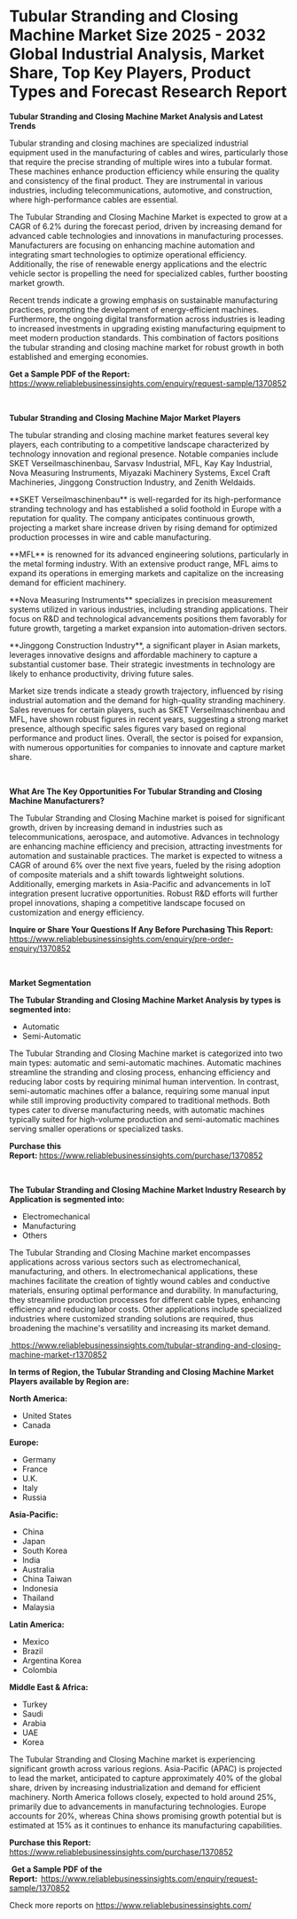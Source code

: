 <p><h1>Tubular Stranding and Closing Machine Market Size 2025 - 2032 Global Industrial Analysis, Market Share, Top Key Players, Product Types and Forecast Research Report</h1></p><p><strong>Tubular Stranding and Closing Machine Market Analysis and Latest Trends</strong></p>
<p><p>Tubular stranding and closing machines are specialized industrial equipment used in the manufacturing of cables and wires, particularly those that require the precise stranding of multiple wires into a tubular format. These machines enhance production efficiency while ensuring the quality and consistency of the final product. They are instrumental in various industries, including telecommunications, automotive, and construction, where high-performance cables are essential.</p><p>The Tubular Stranding and Closing Machine Market is expected to grow at a CAGR of 6.2% during the forecast period, driven by increasing demand for advanced cable technologies and innovations in manufacturing processes. Manufacturers are focusing on enhancing machine automation and integrating smart technologies to optimize operational efficiency. Additionally, the rise of renewable energy applications and the electric vehicle sector is propelling the need for specialized cables, further boosting market growth.</p><p>Recent trends indicate a growing emphasis on sustainable manufacturing practices, prompting the development of energy-efficient machines. Furthermore, the ongoing digital transformation across industries is leading to increased investments in upgrading existing manufacturing equipment to meet modern production standards. This combination of factors positions the tubular stranding and closing machine market for robust growth in both established and emerging economies.</p></p>
<p><strong>Get a Sample PDF of the Report:&nbsp;</strong> <a href="https://www.reliablebusinessinsights.com/enquiry/request-sample/1370852?utm_campaign=2313&utm_medium=2&utm_source=Github&utm_content=ia&utm_term=22032025&utm_id=tubular-stranding-and-closing-machine">https://www.reliablebusinessinsights.com/enquiry/request-sample/1370852</a></p>
<p>&nbsp;</p>
<p><strong>Tubular Stranding and Closing Machine Major Market Players</strong></p>
<p><p>The tubular stranding and closing machine market features several key players, each contributing to a competitive landscape characterized by technology innovation and regional presence. Notable companies include SKET Verseilmaschinenbau, Sarvasv Industrial, MFL, Kay Kay Industrial, Nova Measuring Instruments, Miyazaki Machinery Systems, Excel Craft Machineries, Jinggong Construction Industry, and Zenith Weldaids.</p><p>**SKET Verseilmaschinenbau** is well-regarded for its high-performance stranding technology and has established a solid foothold in Europe with a reputation for quality. The company anticipates continuous growth, projecting a market share increase driven by rising demand for optimized production processes in wire and cable manufacturing.</p><p>**MFL** is renowned for its advanced engineering solutions, particularly in the metal forming industry. With an extensive product range, MFL aims to expand its operations in emerging markets and capitalize on the increasing demand for efficient machinery.</p><p>**Nova Measuring Instruments** specializes in precision measurement systems utilized in various industries, including stranding applications. Their focus on R&D and technological advancements positions them favorably for future growth, targeting a market expansion into automation-driven sectors.</p><p>**Jinggong Construction Industry**, a significant player in Asian markets, leverages innovative designs and affordable machinery to capture a substantial customer base. Their strategic investments in technology are likely to enhance productivity, driving future sales.</p><p>Market size trends indicate a steady growth trajectory, influenced by rising industrial automation and the demand for high-quality stranding machinery. Sales revenues for certain players, such as SKET Verseilmaschinenbau and MFL, have shown robust figures in recent years, suggesting a strong market presence, although specific sales figures vary based on regional performance and product lines. Overall, the sector is poised for expansion, with numerous opportunities for companies to innovate and capture market share.</p></p>
<p>&nbsp;</p>
<p><strong>What Are The Key Opportunities For Tubular Stranding and Closing Machine Manufacturers?</strong></p>
<p><p>The Tubular Stranding and Closing Machine market is poised for significant growth, driven by increasing demand in industries such as telecommunications, aerospace, and automotive. Advances in technology are enhancing machine efficiency and precision, attracting investments for automation and sustainable practices. The market is expected to witness a CAGR of around 6% over the next five years, fueled by the rising adoption of composite materials and a shift towards lightweight solutions. Additionally, emerging markets in Asia-Pacific and advancements in IoT integration present lucrative opportunities. Robust R&D efforts will further propel innovations, shaping a competitive landscape focused on customization and energy efficiency.</p></p>
<p><strong>Inquire or Share Your Questions If Any Before Purchasing This Report:</strong> <a href="https://www.reliablebusinessinsights.com/enquiry/pre-order-enquiry/1370852?utm_campaign=2313&utm_medium=2&utm_source=Github&utm_content=ia&utm_term=22032025&utm_id=tubular-stranding-and-closing-machine">https://www.reliablebusinessinsights.com/enquiry/pre-order-enquiry/1370852</a></p>
<p>&nbsp;</p>
<p><strong>Market Segmentation</strong></p>
<p><strong>The Tubular Stranding and Closing Machine Market Analysis by types is segmented into:</strong></p>
<p><ul><li>Automatic</li><li>Semi-Automatic</li></ul></p>
<p><p>The Tubular Stranding and Closing Machine market is categorized into two main types: automatic and semi-automatic machines. Automatic machines streamline the stranding and closing process, enhancing efficiency and reducing labor costs by requiring minimal human intervention. In contrast, semi-automatic machines offer a balance, requiring some manual input while still improving productivity compared to traditional methods. Both types cater to diverse manufacturing needs, with automatic machines typically suited for high-volume production and semi-automatic machines serving smaller operations or specialized tasks.</p></p>
<p><strong>Purchase this Report:&nbsp;</strong><a href="https://www.reliablebusinessinsights.com/purchase/1370852?utm_campaign=2313&utm_medium=2&utm_source=Github&utm_content=ia&utm_term=22032025&utm_id=tubular-stranding-and-closing-machine">https://www.reliablebusinessinsights.com/purchase/1370852</a></p>
<p>&nbsp;</p>
<p><strong>The Tubular Stranding and Closing Machine Market Industry Research by Application is segmented into:</strong></p>
<p><ul><li>Electromechanical</li><li>Manufacturing</li><li>Others</li></ul></p>
<p><p>The Tubular Stranding and Closing Machine market encompasses applications across various sectors such as electromechanical, manufacturing, and others. In electromechanical applications, these machines facilitate the creation of tightly wound cables and conductive materials, ensuring optimal performance and durability. In manufacturing, they streamline production processes for different cable types, enhancing efficiency and reducing labor costs. Other applications include specialized industries where customized stranding solutions are required, thus broadening the machine's versatility and increasing its market demand.</p></p>
<p><a href="https://www.reliablebusinessinsights.com/tubular-stranding-and-closing-machine-market-r1370852?utm_campaign=2313&utm_medium=2&utm_source=Github&utm_content=ia&utm_term=22032025&utm_id=tubular-stranding-and-closing-machine">&nbsp;https://www.reliablebusinessinsights.com/tubular-stranding-and-closing-machine-market-r1370852</a></p>
<p><strong>In terms of Region, the Tubular Stranding and Closing Machine Market Players available by Region are:</strong></p>
<p>
    <p> <strong> North America: </strong>
        <ul>
            <li>United States</li>
            <li>Canada</li>
        </ul>
        </p> 
    <p> <strong> Europe: </strong>
        <ul>
            <li>Germany</li>
            <li>France</li>
            <li>U.K.</li>
            <li>Italy</li>
            <li>Russia</li>
        </ul>
        </p> 
    <p> <strong> Asia-Pacific: </strong>
        <ul>
            <li>China</li>
            <li>Japan</li>
            <li>South Korea</li>
            <li>India</li>
            <li>Australia</li>
            <li>China Taiwan</li>
            <li>Indonesia</li>
            <li>Thailand</li>
            <li>Malaysia</li>
        </ul>
        </p> 
    <p> <strong> Latin America: </strong>
        <ul>
            <li>Mexico</li>
            <li>Brazil</li>
            <li>Argentina Korea</li>
            <li>Colombia</li>
        </ul>
        </p> 
    <p> <strong> Middle East & Africa: </strong>
        <ul>
            <li>Turkey</li>
            <li>Saudi</li>
            <li>Arabia</li>
            <li>UAE</li>
            <li>Korea</li>
        </ul>
    </p>
    </p>
<p><p>The Tubular Stranding and Closing Machine market is experiencing significant growth across various regions. Asia-Pacific (APAC) is projected to lead the market, anticipated to capture approximately 40% of the global share, driven by increasing industrialization and demand for efficient machinery. North America follows closely, expected to hold around 25%, primarily due to advancements in manufacturing technologies. Europe accounts for 20%, whereas China shows promising growth potential but is estimated at 15% as it continues to enhance its manufacturing capabilities.</p></p>
<p><strong>Purchase this Report: </strong><a href="https://www.reliablebusinessinsights.com/purchase/1370852?utm_campaign=2313&utm_medium=2&utm_source=Github&utm_content=ia&utm_term=22032025&utm_id=tubular-stranding-and-closing-machine">https://www.reliablebusinessinsights.com/purchase/1370852</a></p>
<p>&nbsp;<strong>Get a Sample PDF of the Report:&nbsp;&nbsp;</strong><a href="https://www.reliablebusinessinsights.com/enquiry/request-sample/1370852?utm_campaign=2313&utm_medium=2&utm_source=Github&utm_content=ia&utm_term=22032025&utm_id=tubular-stranding-and-closing-machine">https://www.reliablebusinessinsights.com/enquiry/request-sample/1370852</a></p>
<p><strong></strong></p>
<p>Check more reports on <a href="https://www.reliablebusinessinsights.com/?utm_campaign=2313&utm_medium=2&utm_source=Github&utm_content=ia&utm_term=22032025&utm_id=tubular-stranding-and-closing-machine">https://www.reliablebusinessinsights.com/</a></p>